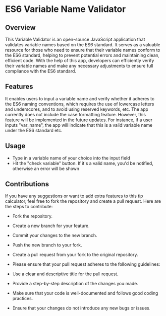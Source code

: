 # ES6 Variable Name Validator

## Overview
This Variable Validator is an open-source JavaScript application that validates variable names based on the ES6 standard. It serves as a valuable resource for those who need to ensure that their variable names conform to the ES6 standard, helping to prevent potential errors and maintaining clean, efficient code. With the help of this app, developers can efficiently verify their variable names and make any necessary adjustments to ensure full compliance with the ES6 standard.

## Features
It enables users to input a variable name and verify whether it adheres to the ES6 naming conventions, which requires the use of lowercase letters and underscores, and to avoid using reserved keywords, etc. The app currently does not include the case formatting feature. However, this feature will be implemented in the future updates. For instance, if a user inputs "var_name", the app will indicate that this is a valid variable name under the ES6 standard etc.

## Usage
- Type in a variable name of your choice into the input field
- Hit the "check variable" button. If it's a valid name, you'd be notified, otherwise an error will be shown

## Contributions
If you have any suggestions or want to add extra features to this tip calculator, feel free to fork the repository and create a pull request. Here are the steps to contribute:

- Fork the repository.
- Create a new branch for your feature.
- Commit your changes to the new branch.
- Push the new branch to your fork.
- Create a pull request from your fork to the original repository.
- Please ensure that your pull request adheres to the following guidelines:

- Use a clear and descriptive title for the pull request.
- Provide a step-by-step description of the changes you made.
- Make sure that your code is well-documented and follows good coding practices.
- Ensure that your changes do not introduce any new bugs or issues.